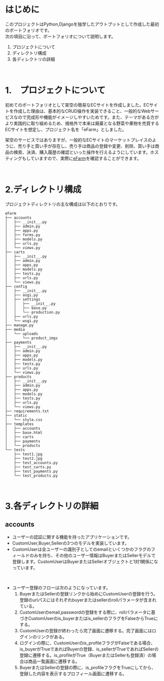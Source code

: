 # はじめに

このプロジェクトはPython,Djangoを独学したアウトプットとして作成した最初のポートフォリオです。  
次の項目に沿って、ポートフォリオについて説明します。

1. プロジェクトについて
2. ディレクトリ構成
3. 各ディレクトリの詳細

<br>

# 1.　プロジェクトについて

初めてのポートフォリオとして架空の簡易なECサイトを作成しました。ECサイトを作成した理由は、基本的なCRUD操作を実装できること、一般的なWebサービスなので完成形や機能がイメージしやすいためです。また、テーマがある方がより実践的に取り組めるため、規格外で本来は廃棄となる野菜や果物を売買するECサイトを想定し、プロジェクト名を「eFarm」としました。 

架空のサービスではありますが、一般的なECサイトのマーケットプレイスのように、売り手と買い手が存在し、売り手は商品の登録や変更、削除、買い手は商品の検索、決済、購入履歴の確認といった操作を行えるようにしています。ホスティングもしていますので、実際に[eFarm](https://rkrk.pythonanywhere.com/)を確認することができます。

<br>

# 2.ディレクトリ構成

プロジェクトディレクトリの主な構成は以下のとおりです。


    eFarm
    ├── accounts
    │   ├── __init__.py
    │   ├── admin.py
    │   ├── apps.py
    │   ├── forms.py
    │   ├── models.py
    │   ├── urls.py
    │   └── views.py
    ├── carts
    │   ├── __init__.py
    │   ├── admin.py
    │   ├── apps.py
    │   ├── models.py
    │   ├── tests.py
    │   ├── urls.py
    │   └── views.py
    ├── config
    │   ├── __init__.py
    │   ├── asgi.py
    │   ├── settings
    │   │   ├── __init__.py
    │   │   ├── base.py
    │   │   └── production.py
    │   ├── urls.py
    │   └── wsgi.py
    ├── manage.py
    ├── media
    │   └── uploads
    │       └── product_imgs
    ├── payments
    │   ├── __init__.py
    │   ├── admin.py
    │   ├── apps.py
    │   ├── models.py
    │   ├── tests.py
    │   ├── urls.py
    │   └── views.py
    ├── products
    │   ├── __init__.py
    │   ├── admin.py
    │   ├── apps.py
    │   ├── models.py
    │   ├── tests.py
    │   ├── urls.py
    │   └── views.py
    ├── requirements.txt
    ├── static
    │   └── style.css
    ├── templates
    │   ├── accounts
    │   ├── base.html
    │   ├── carts
    │   ├── payments
    │   └── products
    └── tests
        ├── test1.jpg
        ├── test2.jpg
        ├── test_accounts.py
        ├── test_carts.py
        ├── test_payments.py
        └── test_products.py

<br>

# 3.各ディレクトリの詳細

## accounts
- ユーザーの認証に関する機能を持ったアプリケーションです。
- CustomUser,Buyer,Sellerの3つのモデルを実装しています。
- CustomUserは全ユーザーの識別子としてのemailといくつかのフラグのフィールドのみを持ち、その他のユーザー情報はBuyerまたはSellerモデルで登録します。CustomUserはBuyerまたはSellerオブジェクトと1対1関係になっています。
<br>

- ユーザー登録のフローは次のようになっています。
  1. BuyerまたはSellerの登録リンクから始めにCustomUserの登録を行う。登録のurlパスにはそれぞれbuyerまたはsellerのrollパラメータが含まれている。
  2. CustomUserのemail,passwordの登録をする際に、rollパラメータに基づきCustomUserのis_buyerまたはis_sellerのフラグをFalseからTrueにする。
  3. CustomUserの登録が終わったら完了画面に遷移する。完了画面にはログインのリンクがある。
  4. ログインの際に、CustomUserのis_profileフラグがFalseである場合、is_buyerがTrueであればBuyerの登録、is_sellerがTrueであればSellerの登録に遷移する。is_profileがTrue（BuyerまたはSellerも登録済）の場合は商品一覧画面に遷移する。
  5. BuyerまたはSellerの登録の際に、is_profileフラグをTrueにしてから、登録した内容を表示するプロフィール画面に遷移する。

